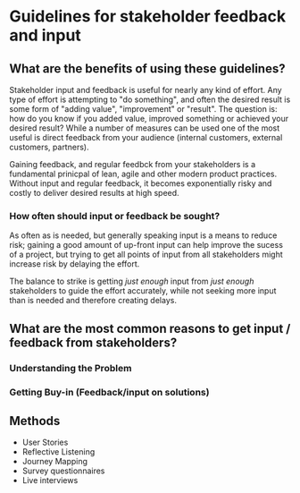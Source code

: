 # Guidelines for stakeholder feedback and input

## What are the benefits of using these guidelines?

Stakeholder input and feedback is useful for nearly any kind of effort. Any type of effort is attempting to "do something", and often the desired result is some form of "adding value", "improvement" or "result". The question is: how do you know if you added value, improved something or achieved your desired result? While a number of measures can be used one of the most useful is direct feedback from your audience (internal customers, external customers, partners). 

Gaining feedback, and regular feedbck from your stakeholders is a fundamental prinicpal of lean, agile and other modern product practices. Without input and regular feedback, it becomes exponentially risky and costly to deliver desired results at high speed. 

### How often should input or feedback be sought? 

As often as is needed, but generally speaking input is a means to reduce risk; gaining a good amount of up-front input can help improve the sucess of a project, but trying to get all points of input from all stakeholders might increase risk by delaying the effort.

The balance to strike is getting _just enough_ input from _just enough_ stakeholders to guide the effort accurately, while not seeking more input than is needed and therefore creating delays.

## What are the most common reasons to get input / feedback from stakeholders?

### Understanding the Problem



### Getting Buy-in (Feedback/input on solutions)




## Methods

* User Stories
* Reflective Listening
* Journey Mapping
* Survey questionnaires
* Live interviews
